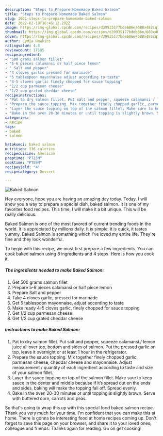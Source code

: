 ```yaml
---
description: "Steps to Prepare Homemade Baked Salmon"
title: "Steps to Prepare Homemade Baked Salmon"
slug: 1901-steps-to-prepare-homemade-baked-salmon
date: 2022-02-19T16:46:12.292Z
image: https://img-global.cpcdn.com/recipes/d39935177bdeb86e/680x482cq70/baked-salmon-recipe-main-photo.jpg
thumbnail: https://img-global.cpcdn.com/recipes/d39935177bdeb86e/680x482cq70/baked-salmon-recipe-main-photo.jpg
cover: https://img-global.cpcdn.com/recipes/d39935177bdeb86e/680x482cq70/baked-salmon-recipe-main-photo.jpg
author: Lydia Hawkins
ratingvalue: 4.8
reviewcount: 17185
recipeingredient:
- "500 grams salmon fillet"
- "5-6 pieces calamansi or half piece lemon"
- " Salt and pepper"
- "4 cloves garlic pressed for marinade"
- "5 tablespoon mayonnaise adjust according to taste"
- "4-5 cloves garlic finely chopped for sauce topping"
- "1/2 cup parmesan cheese"
- "1/2 cup grated cheddar cheese"
recipeinstructions:
- "Pat to dry salmon fillet. Put salt and pepper, squeeze calamansi / lemon juice all over top, bottom and sides of salmon. Put the pressed garlic on top, leave it overnight or at least 1 hour in the refrigerator."
- "Prepare the sauce topping. Mix together finely chopped garlic, parmesan cheese, cheddar cheese and mayonnaise. Adjust measurement / quantity of each ingredient according to taste and size of your salmon fillet."
- "Layer the sauce topping on top of the salmon fillet. Make sure to keep sauce in the center and middle because if it’s spread out on the ends and sides, baking will make the topping fall off. Spread evenly."
- "Bake in the oven 20-30 minutes or until topping is slightly brown. Serve with buttered corn, carrots and peas."
categories:
- Recipe
tags:
- baked
- salmon

katakunci: baked salmon 
nutrition: 116 calories
recipecuisine: American
preptime: "PT23M"
cooktime: "PT59M"
recipeyield: "4"
recipecategory: Dessert

---
```



![Baked Salmon](https://img-global.cpcdn.com/recipes/d39935177bdeb86e/680x482cq70/baked-salmon-recipe-main-photo.jpg)

Hey everyone, hope you are having an amazing day today. Today, I will show you a way to prepare a special dish, baked salmon. It is one of my favorites food recipes. This time, I will make it a bit unique. This will be really delicious.

Baked Salmon is one of the most favored of current trending foods in the world. It is appreciated by millions daily. It is simple, it is quick, it tastes yummy. Baked Salmon is something which I've loved my entire life. They're fine and they look wonderful.




To begin with this recipe, we must first prepare a few ingredients. You can cook baked salmon using 8 ingredients and 4 steps. Here is how you cook it.

<!--inarticleads1-->

##### The ingredients needed to make Baked Salmon:

1. Get 500 grams salmon fillet
1. Prepare 5-6 pieces calamansi or half piece lemon
1. Prepare  Salt and pepper
1. Take 4 cloves garlic, pressed for marinade
1. Get 5 tablespoon mayonnaise, adjust according to taste
1. Make ready 4-5 cloves garlic, finely chopped for sauce topping
1. Get 1/2 cup parmesan cheese
1. Get 1/2 cup grated cheddar cheese




<!--inarticleads2-->

##### Instructions to make Baked Salmon:

1. Pat to dry salmon fillet. Put salt and pepper, squeeze calamansi / lemon juice all over top, bottom and sides of salmon. Put the pressed garlic on top, leave it overnight or at least 1 hour in the refrigerator.
1. Prepare the sauce topping. Mix together finely chopped garlic, parmesan cheese, cheddar cheese and mayonnaise. Adjust measurement / quantity of each ingredient according to taste and size of your salmon fillet.
1. Layer the sauce topping on top of the salmon fillet. Make sure to keep sauce in the center and middle because if it’s spread out on the ends and sides, baking will make the topping fall off. Spread evenly.
1. Bake in the oven 20-30 minutes or until topping is slightly brown. Serve with buttered corn, carrots and peas.




So that's going to wrap this up with this special food baked salmon recipe. Thank you very much for your time. I'm confident that you can make this at home. There is gonna be interesting food at home recipes coming up. Don't forget to save this page on your browser, and share it to your loved ones, colleague and friends. Thanks again for reading. Go on get cooking!
